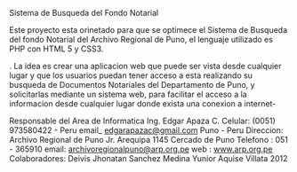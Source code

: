 Sistema de Busqueda del Fondo Notarial

Este proyecto esta orinetado para que se optimece el Sistema de Busqueda del fondo Notarial del Archivo Regional de Puno, el lenguaje utilizado es PHP con HTML 5 y CSS3.

.
La idea es crear una aplicacion web que puede ser vista desde cualquier lugar y que los usuarios puedan tener acceso a esta realizando su busqueda de Documentos Notariales del Departamento de Puno, y solicitarlas mediante un sistema web, para facilitar el acceso a la informacion desde cualquier lugar donde exista una conexion a internet-


Responsable del Area de Informatica
Ing. Edgar Apaza C. 
Celular: (0051) 973580422 - Peru
email_ edgarapazac@gmail.com
Puno - Peru
Direccion: Archivo Regional de Puno
           Jr. Arequipa 1145 Cercado de Puno
           Telefono :  051 - 365910
           email: archivoregionalpuno@arp.org.pe
           web : www.arp.org.pe
Colaboradores:
           Deivis Jhonatan Sanchez Medina
           Yunior Aquise Villata
2012